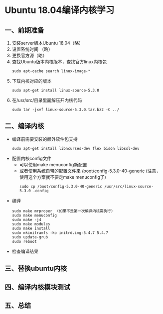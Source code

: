 # Ubuntu 18.04编译内核学习

## 一、前期准备
1. 安装server版本Ubuntu 18.04（略）
2. 设置系统时间 （略）
3. 更换官方源（略）
4. 查找Ubuntu版本内核版本，查找官方linux内核包 
    ```
    sudo apt-cache search linux-image-*
    ```
5. 下载内核对应的版本
    ```
    sudo apt-get install linux-source-5.3.0
    ```
6. 在/usr/src/目录里面解压开内核代码
    ```
    sudo tar -jxvf linux-source-5.3.0.tar.bz2 -C ../
    ```
## 二、编译内核
- 编译前需要安装的额外软件包支持
    ```
    sudo apt-get install libncurses-dev flex bison libssl-dev
    ```
- 配置内核config文件
    - 可以使用make menuconfig新配置
    - 或者使用系统自带的配置文件来 /boot/config-5.3.0-40-generic (注意，使用这个方案就不要走make menuconfig了)
        ```
        sudo cp /boot/config-5.3.0-40-generic /usr/src/linux-source-5.3.0 .config
        ```
- 编译
    ```
    sudo make mrproper  (如果不是第一次编译内核需执行)
    sudo make menuconfig
    sudo make -j4
    sudo make modules
    sudo make install
    sudo mkinitramfs -ko initrd.img-5.4.7 5.4.7
    sudo update-grub
    sudo reboot
    ```
- 检查编译结果



## 三、替换ubuntu内核

## 四、编译内核模块测试

## 五、总结
